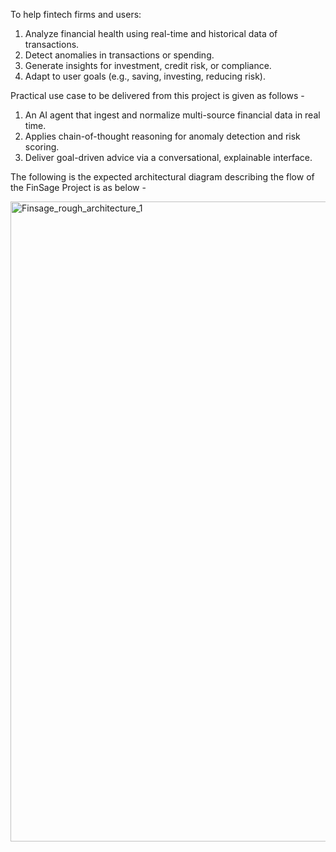 To help fintech firms and users: 
1) Analyze financial health using real-time and historical data of transactions.
2) Detect anomalies in transactions or spending.
3) Generate insights for investment, credit risk, or compliance.
4) Adapt to user goals (e.g., saving, investing, reducing risk).

Practical use case to be delivered from this project is given as follows -
1) An AI agent that ingest and normalize multi-source financial data in real time.
2) Applies chain-of-thought reasoning for anomaly detection and risk scoring.
3) Deliver goal-driven advice via a conversational, explainable interface.


The following is the expected architectural diagram describing the flow of the FinSage Project is as below -

<img width="1536" height="1024" alt="Finsage_rough_architecture_1" src="https://github.com/user-attachments/assets/3ec551e7-ad71-43a5-8d96-e01202e6f09d" />

